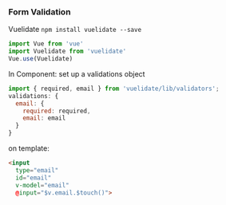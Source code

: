 ### Form Validation
Vuelidate
`npm install vuelidate --save`
```javascript
import Vue from 'vue'
import Vuelidate from 'vuelidate'
Vue.use(Vuelidate)
```
In Component:
set up a validations object
```javascript
import { required, email } from 'vuelidate/lib/validators';
validations: {
  email: {
    required: required,
    email: email
  }
}
```
on template:
```html
<input
  type="email"
  id="email"
  v-model="email"
  @input="$v.email.$touch()">
